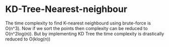 # KD-Tree-Nearest-neighbour
The time complexity to find K-nearest neighbourd using brute-force is O(n^3).
Now if we sort the points then complexity can be reduced to O(n^2log(n)).
But by implementing KD Tree the time complexity is drastically reduced to O(klog(n))
